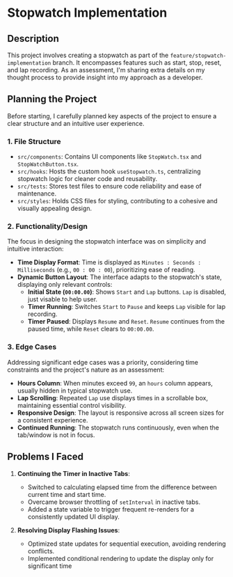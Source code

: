 # Stopwatch Implementation

## Description
This project involves creating a stopwatch as part of the `feature/stopwatch-implementation` branch. It encompasses features such as start, stop, reset, and lap recording. As an assessment, I'm sharing extra details on my thought process to provide insight into my approach as a developer.

## Planning the Project
Before starting, I carefully planned key aspects of the project to ensure a clear structure and an intuitive user experience.

### 1. File Structure
- `src/components`: Contains UI components like `StopWatch.tsx` and `StopWatchButton.tsx`.
- `src/hooks`: Hosts the custom hook `useStopwatch.ts`, centralizing stopwatch logic for cleaner code and reusability.
- `src/tests`: Stores test files to ensure code reliability and ease of maintenance.
- `src/styles`: Holds CSS files for styling, contributing to a cohesive and visually appealing design.

### 2. Functionality/Design
The focus in designing the stopwatch interface was on simplicity and intuitive interaction:

- **Time Display Format**: Time is displayed as `Minutes : Seconds : Milliseconds` (e.g., `00 : 00 : 00`), prioritizing ease of reading.
- **Dynamic Button Layout**: The interface adapts to the stopwatch's state, displaying only relevant controls:
  - **Initial State (`00:00.00`)**: Shows `Start` and `Lap` buttons. `Lap` is disabled, just visable to help user. 
  - **Timer Running**: Switches `Start` to `Pause` and keeps `Lap` visible for lap recording.
  - **Timer Paused**: Displays `Resume` and `Reset`. `Resume` continues from the paused time, while `Reset` clears to `00:00.00`.

### 3. Edge Cases
Addressing significant edge cases was a priority, considering time constraints and the project's nature as an assessment:
- **Hours Column**: When minutes exceed `99`, an `hours` column appears, usually hidden in typical stopwatch use.
- **Lap Scrolling**: Repeated `Lap` use displays times in a scrollable box, maintaining essential control visibility.
- **Responsive Design**: The layout is responsive across all screen sizes for a consistent experience.
- **Continued Running**: The stopwatch runs continuously, even when the tab/window is not in focus.

## Problems I Faced
1. **Continuing the Timer in Inactive Tabs**:
    - Switched to calculating elapsed time from the difference between current time and start time.
    - Overcame browser throttling of `setInterval` in inactive tabs.
    - Added a state variable to trigger frequent re-renders for a consistently updated UI display.

2. **Resolving Display Flashing Issues**:
    - Optimized state updates for sequential execution, avoiding rendering conflicts.
    - Implemented conditional rendering to update the display only for significant time
